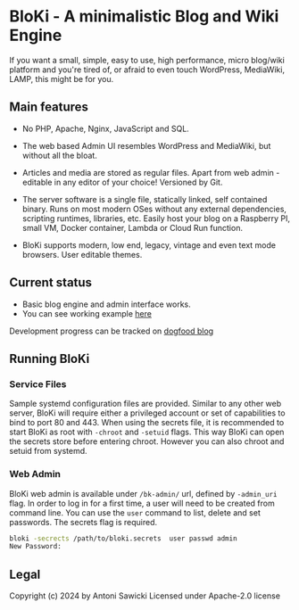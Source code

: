 # BloKi - A minimalistic Blog and Wiki Engine

If you want a small, simple, easy to use, high performance, micro blog/wiki platform and you're tired of, or afraid to even touch WordPress, MediaWiki, LAMP, this might be for you.

## Main features

- No PHP, Apache, Nginx, JavaScript and SQL.

- The web based Admin UI resembles WordPress and MediaWiki, but without all the bloat.

- Articles and media are stored as regular files. Apart from web admin - editable in any editor of your choice! Versioned by Git.

- The server software is a single file, statically linked, self contained binary. Runs on most modern OSes without any external dependencies, scripting runtimes, libraries, etc. Easily host your blog on a Raspberry PI, small VM, Docker container, Lambda or Cloud Run function.

- BloKi supports modern, low end, legacy, vintage and even text mode browsers. User editable themes.


## Current status

- Basic blog engine and admin interface works.
- You can see working example [here](https://blog.tenox.net/)

Development progress can be tracked on [dogfood blog](https://blog.tenox.net/)

## Running BloKi

### Service Files

Sample systemd configuration files are provided. Similar to any other web server, BloKi will require
either a privileged account or set of capabilities to bind to port 80 and 443. When using the secrets
file, it is recommended to start BloKi as root with `-chroot` and `-setuid` flags. This way BloKi can
open the secrets store before entering chroot. However you can also chroot and setuid from systemd.

### Web Admin

BloKi web admin is available under `/bk-admin/` url, defined by `-admin_uri` flag. In order to log in
for a first time, a user will need to be created from command line. You can use the `user` command to
list, delete and set passwords. The secrets flag is required.

```sh
bloki -secrects /path/to/bloki.secrets  user passwd admin
New Password:
```

## Legal
Copyright (c) 2024 by Antoni Sawicki
Licensed under Apache-2.0 license